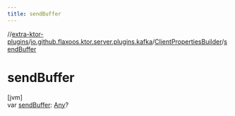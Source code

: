 ```yaml
---
title: sendBuffer
---
```


//[extra-ktor-plugins](../../../index.md)/[io.github.flaxoos.ktor.server.plugins.kafka](../index.md)/[ClientPropertiesBuilder](index.md)/[sendBuffer](send-buffer.md)

# sendBuffer

[jvm]\
var [sendBuffer](send-buffer.md): [Any](https://kotlinlang.org/api/latest/jvm/stdlib/kotlin/-any/index.md)?




